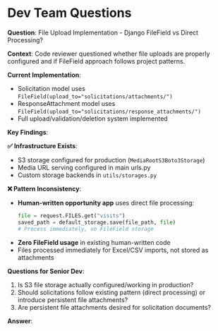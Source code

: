 # Dev Team Questions

**Question**: File Upload Implementation - Django FileField vs Direct Processing?

**Context**: Code reviewer questioned whether file uploads are properly configured and if FileField approach follows project patterns.

**Current Implementation**:

- Solicitation model uses `FileField(upload_to="solicitations/attachments/")`
- ResponseAttachment model uses `FileField(upload_to="solicitations/response_attachments/")`
- Full upload/validation/deletion system implemented

**Key Findings**:

**✅ Infrastructure Exists**:

- S3 storage configured for production (`MediaRootS3Boto3Storage`)
- Media URL serving configured in main urls.py
- Custom storage backends in `utils/storages.py`

**❌ Pattern Inconsistency**:

- **Human-written opportunity app** uses direct file processing:
  ```python
  file = request.FILES.get("visits")
  saved_path = default_storage.save(file_path, file)
  # Process immediately, no FileField storage
  ```
- **Zero FileField usage** in existing human-written code
- Files processed immediately for Excel/CSV imports, not stored as attachments

**Questions for Senior Dev**:

1. Is S3 file storage actually configured/working in production?
2. Should solicitations follow existing pattern (direct processing) or introduce persistent file attachments?
3. Are persistent file attachments desired for solicitation documents?

**Answer**:
